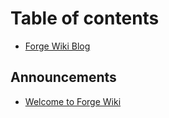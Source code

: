 # Table of contents

* [Forge Wiki Blog](README.md)

## Announcements

* [Welcome to Forge Wiki](announcements/welcome-to-forge-wiki.md)

